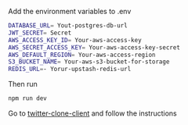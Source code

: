 Add the environment variables to .env

```bash
DATABASE_URL= Yout-postgres-db-url
JWT_SECRET= Secret
AWS_ACCESS_KEY_ID= Your-aws-access-key
AWS_SECRET_ACCESS_KEY= Your-aws-access-key-secret
AWS_DEFAULT_REGION= Your-aws-access-region
S3_BUCKET_NAME= Your-aws-s3-bucket-for-storage
REDIS_URL=- Yorur-upstash-redis-url
```

Then run
```bash
npm run dev
```

Go to [twitter-clone-client](https://github.com/KGLikith/twitter-clone-client) and follow the instructions

